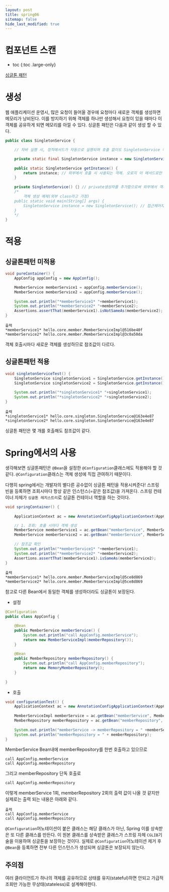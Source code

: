 ```yaml
---
layout: post
title: spring06
sitemap: false
hide_last_modified: true
---
```

# 컴포넌트 스캔

* toc
{:toc .large-only}

[싱글톤 패턴](https://seouljoy.github.io/sub2dp/2023-08-14-cs23/)

# 생성

웹 애플리케이션 운영시, 많은 요청이 들어올 경우에 요청마다 새로운 객체를 생성하면 메모리가 낭비된다.
이를 방지하기 위해 객체를 하나만 생성해서 요청이 있을 때마다 이 객체를 공유하게 되면 메모리를 아낄 수 있다.
싱글톤 패턴은 다음과 같이 생성 할 수 있다.

```JAVA
public class SingletonService {

	// 자바 실행 시, 정적메서드가 자동으로 실행되며 호출 없이도 SingletonService 객체를 생성함

	private static final SingletonService instance = new SingletonService(); // private으로 해당 class에서만 사용
	
	public static SingletonService getInstance() {
		return instance; // 외부에서 호출 시 사용되는 객체. 오로지 이 메서드로만 조회 가능. 외부 호출 시 항상 같은 인스턴스 반환
	}
	
	private SingletonService() {} // private생성자를 추가함으로써 외부에서 객체를 따로 생성하지 못하게 막음
	/* 
		객체 생성 예제(외부 class라고 가정)
	public static void main(String[] args) {
		SingletonService instance = new SingletonService(); // 접근제어자(private)로 인해 SingletonService class 외부에서 객체 생성 제한됨
	}
	*/
}
```

# 적용

## 싱글톤패턴 미적용

```JAVA
void pureContainer() {
	AppConfig appConfig = new AppConfig();

	MemberService memberService1 = appConfig.memberService();
	MemberService memberService2 = appConfig.memberService();
	
	System.out.println("*memberService1* "+memberService1);
	System.out.println("*memberService2* "+memberService2);
	Assertions.assertThat(memberService1).isNotSameAs(memberService2);
}
```

```
출력
*memberService1* hello.core.member.MemberServiceImpl@516be40f
*memberService2* hello.core.member.MemberServiceImpl@3c0a50da
```

객체 호출시마다 새로운 객체를 생성하므로 참조값이 다르다.

## 싱글톤패턴 적용

```JAVA
void singletonServiceTest() {
	SingletonService singletonService1 = SingletonService.getInstance();
	SingletonService singletonService2 = SingletonService.getInstance();
	
	System.out.println("*singletonService1* "+singletonService1);
	System.out.println("*singletonService2* "+singletonService2);
}
```

```
출력
*singletonService1* hello.core.singleton.SingletonService@163e4e87
*singletonService2* hello.core.singleton.SingletonService@163e4e87
```

싱글톤 패턴은 몇 개를 호출해도 참조값이 같다.

# Spring에서의 사용

생각해보면 싱글톤패턴은 ```@Bean```을 설정한 ```@Configuration```클래스에도 적용해야 할 것 같다.
```@Configuration```클래스는 객체 생성에 직접 관여하기 때문이다.

다행히 spring에서는 개발자의 별다른 공수없이 싱글톤 패턴을 적용시켜준다!
스프링 빈을 등록하면 조회시마다 항상 같은 인스턴스(=같은 참조값)을 가져온다.
스프링 컨테이너 자체가 ```싱글톤 레지스트리```로 싱글톤 컨테이너 역할을 하는 것이다.

```JAVA
void springContainer() {
	
	ApplicationContext ac = new AnnotationConfigApplicationContext(AppConfig.class);

	// 1. 조회: 호출 시마다 객체 생성
	MemberService memberService1 = ac.getBean("memberService", MemberService.class);
	MemberService memberService2 = ac.getBean("memberService", MemberService.class);
	
	// 참조값 확인
	System.out.println("*memberService1* "+memberService1);
	System.out.println("*memberService2* "+memberService2);
	Assertions.assertThat(memberService1).isSameAs(memberService2);
}
```

```
출력
*memberService1* hello.core.member.MemberServiceImpl@5ce8d869
*memberService2* hello.core.member.MemberServiceImpl@5ce8d869
```

참고로 다른 Bean에서 동일한 객체를 생성하더라도 싱글톤이 보장된다.

- 설정

```JAVA
@Configuration
public class AppConfig {

	@Bean
	public MemberService memberService() {
		System.out.println("call AppConfig.memberService");
		return new MemberServiceImpl(memberRepository());
	}
	
	@Bean
	public MemberRepository memberRepository() {
		System.out.println("call AppConfig.memberRepository");
		return new MemoryMemberRepository();
	}
	
}
```

- 호출

```JAVA
void configurationTest() {
	ApplicationContext ac = new AnnotationConfigApplicationContext(AppConfig.class);
	
	MemberServiceImpl memberService = ac.getBean("memberService", MemberServiceImpl.class);
	MemberRepository memberRepository = ac.getBean("memberRepository", MemberRepository.class);
	
	System.out.println("memberService -> memberRepository = " +memberService.getMemberRepository());
	System.out.println("memberRepository = " + memberRepository);
}
```

MemberService Bean내에 memberRepository를 한번 호출하고 있으므로

```
call AppConfig.memberService
call AppConfig.memberRepository
```

그리고 memberRepository 단독 호출로

```
call AppConfig.memberRepository
```

이렇게 memberService 1회, memberRepository 2회의 출력 값이 나올 것 같지만 실제로는 출력 되는 내용은 아래와 같다.

```
출력
call AppConfig.memberService
call AppConfig.memberRepository
```

```@Configuration```어노테이션이 붙은 클래스는 해당 클래스가 아닌, Spring 이를 상속받은 또 다른 클래스를 만든다.
이 원본 클래스를 상속받은 클래스가 스프링 자체 ```CGLIB```기술을 이용하여 싱글톤을 보장하는 것이다.
실제로 ```@Configuration```어노테이션 제거 후 ```@Bean```을 등록하면 전부 다른 인스턴스가 생성되며 싱글톤은 보장되지 않는다.


## 주의점

여러 클라이언트가 하나의 객체를 공유하므로 상태를 유지(stateful)하면 안되고 가급적 조회만 가능한 무상태(stateless)로 설계해야한다.
